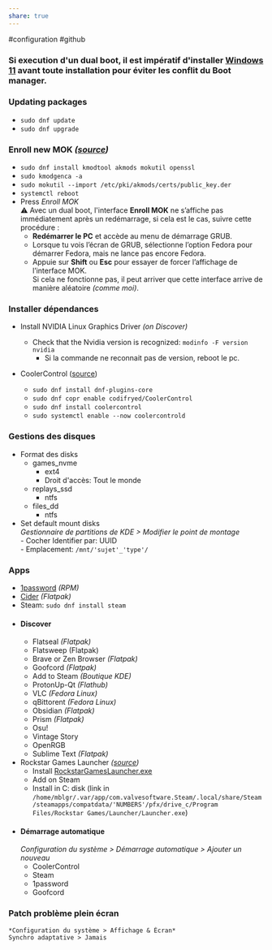```yaml
---
share: true
---
```

#configuration #github   
### **Si execution d'un dual boot, il est impératif d'installer [Windows 11](./Windows%2011.md) avant toute installation pour éviter les conflit du Boot manager.**  
### Updating packages  
- `sudo dnf update`  
- `sudo dnf upgrade`  
### Enroll new MOK *([source](https://www.youtube.com/watch?v=k5uxX2U3tYE))*  
- `sudo dnf install kmodtool akmods mokutil openssl`  
- `sudo kmodgenca -a`  
- `sudo mokutil --import /etc/pki/akmods/certs/public_key.der`  
- `systemctl reboot`  
- Press *Enroll MOK*  
	⚠️ Avec un dual boot, l'interface **Enroll MOK** ne s’affiche pas immédiatement après un redémarrage, si cela est le cas, suivre cette procédure :  
	- **Redémarrer le PC** et accède au menu de démarrage GRUB.  
	-  Lorsque tu vois l’écran de GRUB, sélectionne l’option Fedora pour démarrer Fedora, mais ne lance pas encore Fedora.  
	- Appuie sur **Shift** ou **Esc** pour essayer de forcer l’affichage de l’interface MOK.  
	Si cela ne fonctionne pas, il peut arriver que cette interface arrive de manière aléatoire *(comme moi)*.  
### Installer dépendances  
- Install NVIDIA Linux Graphics Driver *(on Discover)*  
	- Check that the Nvidia version is recognized: `modinfo -F version nvidia`  
		- Si la commande ne reconnait pas de version, reboot le pc.  
  
- CoolerControl ([source](https://gitlab.com/coolercontrol/coolercontrol#fedora))  
	- `sudo dnf install dnf-plugins-core`  
	- `sudo dnf copr enable codifryed/CoolerControl`  
	- `sudo dnf install coolercontrol`  
	- `sudo systemctl enable --now coolercontrold`  
### Gestions des disques  
- Format des disks  
	- games_nvme  
		- ext4  
		- Droit d'accès: Tout le monde  
	- replays_ssd  
		- ntfs  
	- files_dd  
		- ntfs  
- Set default mount disks  
	*Gestionnaire de partitions de KDE > Modifier le point de montage*  
		- Cocher Identifier par: UUID  
		- Emplacement: `/mnt/'sujet'_'type'/`  
### Apps  
- [1password](https://1password.com/fr/downloads/linux) *(RPM)*  
- [Cider](https://itch.io/my-collections ) *(Flatpak)*  
- Steam: `sudo dnf install steam`  
- #### Discover  
	- Flatseal *(Flatpak)*  
	- Flatsweep (Flatpak)  
	- Brave or Zen Browser *(Flatpak)*  
	- Goofcord *(Flatpak)*  
	- Add to Steam *(Boutique KDE)*  
	- ProtonUp-Qt *(Flathub)*  
	- VLC *(Fedora Linux)*  
	- qBittorent *(Fedora Linux)*  
	- Obsidian *(Flatpak)*  
	- Prism *(Flatpak)*  
	- Osu!  
	- Vintage Story  
	- OpenRGB  
	- Sublime Text *(Flatpak)*  
- Rockstar Games Launcher *([source](https://www.youtube.com/watch?v=ZQ5ct-WqN2Y&t=175s))*  
	- Install [RockstarGamesLauncher.exe](https://socialclub.rockstargames.com/rockstar-games-launcher)  
	- Add on Steam  
	- Install in C: disk (link in `/home/mblgr/.var/app/com.valvesoftware.Steam/.local/share/Steam/steamapps/compatdata/'NUMBERS'/pfx/drive_c/Program Files/Rockstar Games/Launcher/Launcher.exe`)  
- #### Démarrage automatique  
	*Configuration du système > Démarrage automatique > Ajouter un nouveau*  
	- CoolerControl  
	- Steam  
	- 1password  
	- Goofcord  
### Patch problème plein écran  
	*Configuration du système > Affichage & Écran*  
	Synchro adaptative > Jamais